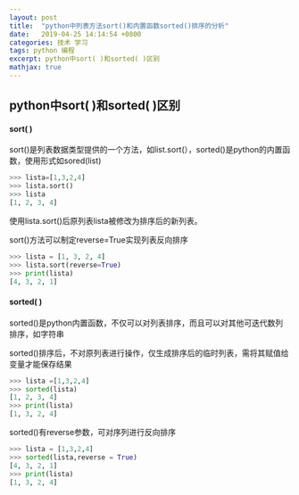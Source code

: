 ```yaml
---
layout: post
title:  "python中列表方法sort()和内置函数sorted()排序的分析"
date:   2019-04-25 14:14:54 +0800
categories: 技术 学习
tags: python 编程 
excerpt: python中sort( )和sorted( )区别		
mathjax: true
---
```


## python中sort( )和sorted( )区别

#### sort( )

sort()是列表数据类型提供的一个方法，如list.sort(），sorted()是python的内置函数，使用形式如sored(list)

```python
>>> lista=[1,3,2,4]
>>> lista.sort()
>>> lista
[1, 2, 3, 4]
```

使用lista.sort()后原列表lista被修改为排序后的新列表。

sort()方法可以制定reverse=True实现列表反向排序

```python
>>> lista = [1, 3, 2, 4]
>>> lista.sort(reverse=True)
>>> print(lista)
[4, 3, 2, 1]
```

#### sorted( )

sorted()是python内置函数，不仅可以对列表排序，而且可以对其他可迭代数列排序，如字符串

sorted()排序后，不对原列表进行操作，仅生成排序后的临时列表，需将其赋值给变量才能保存结果

```python
>>> lista =[1,3,2,4]
>>> sorted(lista)
[1, 2, 3, 4]
>>> print(lista)
[1, 3, 2, 4]

```

sorted()有reverse参数，可对序列进行反向排序

```python
>>> lista = [1,3,2,4]
>>> sorted(lista,reverse = True)
[4, 3, 2, 1]
>>> print(lista)
[1, 3, 2, 4]
```



